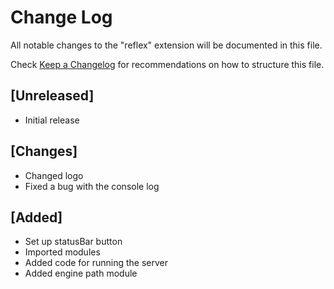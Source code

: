# Change Log

All notable changes to the "reflex" extension will be documented in this file.

Check [Keep a Changelog](http://keepachangelog.com/) for recommendations on how to structure this file.

## [Unreleased]

- Initial release

## [Changes]

- Changed logo
- Fixed a bug with the console log

## [Added]

- Set up statusBar button
- Imported modules
- Added code for running the server
- Added engine path module
